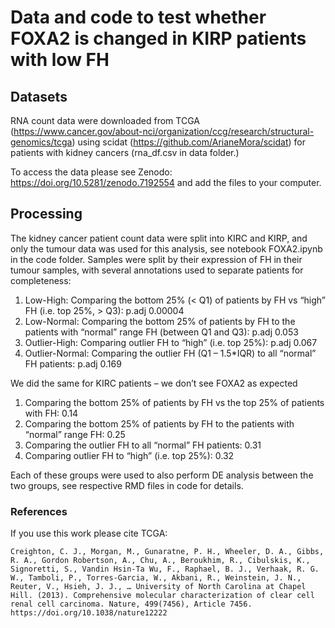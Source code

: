 # Data and code to test whether FOXA2 is changed in KIRP patients with low FH

## Datasets

RNA count data were downloaded from TCGA (https://www.cancer.gov/about-nci/organization/ccg/research/structural-genomics/tcga)
using scidat (https://github.com/ArianeMora/scidat) for patients with kidney cancers (rna_df.csv in data folder.)

To access the data please see Zenodo: https://doi.org/10.5281/zenodo.7192554 and add the files to your computer.

## Processing

The kidney cancer patient count data were split into KIRC and KIRP, and only the tumour data was used for this analysis, 
see notebook FOXA2.ipynb in the code folder. Samples were split by their expression of FH in their tumour samples, 
with several annotations used to separate patients for completeness:  

1. Low-High: Comparing the bottom 25% (< Q1) of patients by FH vs “high” FH (i.e. top 25%, > Q3): p.adj 0.00004  
2. Low-Normal: Comparing the bottom 25% of patients by FH to the patients with “normal” range FH (between Q1 and Q3): p.adj 0.053   
3. Outlier-High: Comparing outlier FH to “high” (i.e. top 25%): p.adj 0.067    
4. Outlier-Normal: Comparing the outlier FH (Q1 – 1.5*IQR) to all “normal” FH patients: p.adj 0.169


We did the same for KIRC patients – we don’t see FOXA2 as expected

1. Comparing the bottom 25% of patients by FH vs the top 25% of patients with FH: 0.14   
2. Comparing the bottom 25% of patients by FH to the patients with “normal” range FH:  0.25  
3. Comparing the outlier FH to all “normal” FH patients: 0.31  
4. Comparing outlier FH to “high” (i.e. top 25%): 0.32  

Each of these groups were used to also perform DE analysis between the two groups, see respective RMD files in code for details.

### References

If you use this work please cite TCGA:
```
Creighton, C. J., Morgan, M., Gunaratne, P. H., Wheeler, D. A., Gibbs, R. A., Gordon Robertson, A., Chu, A., Beroukhim, R., Cibulskis, K., Signoretti, S., Vandin Hsin-Ta Wu, F., Raphael, B. J., Verhaak, R. G. W., Tamboli, P., Torres-Garcia, W., Akbani, R., Weinstein, J. N., Reuter, V., Hsieh, J. J., … University of North Carolina at Chapel Hill. (2013). Comprehensive molecular characterization of clear cell renal cell carcinoma. Nature, 499(7456), Article 7456. https://doi.org/10.1038/nature12222
```
